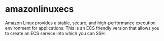 # amazonlinuxecs

Amazon Linux provides a stable, secure, and high-performance execution environment for applications. This is an ECS friendly version that allows you to create an ECS service into which you can SSH.